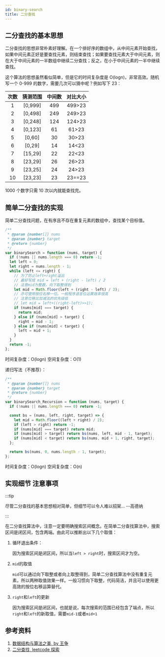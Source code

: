 ```yaml
---
id: binary-search
title: 二分查找
---
```


## 二分查找的基本思想

二分查找的思想非常朴素好理解。在一个排好序的数组中，从中间元素开始查找，如果中间元素正好是要查找元素，则结束查找；如果要查找元素大于中间元素，则在大于中间元素的一半数组中继续二分查找；反之，在小于中间元素的一半中继续查找。

这个算法的思想虽然看似简单，但是它的时间复杂度是 O(logn)，非常高效。随机写一个 0-999 的数字，需要几次可以猜中呢？例如写下 23：

| 次数 | 猜测范围 | 中间数 | 对比大小 |
| :--: | :------: | :----: | :------: |
|  1   | [0,999]  |  499   |  499>23  |
|  2   | [0,498]  |  249   |  249>23  |
|  3   | [0,248]  |  124   |  124>23  |
|  4   | [0,123]  |   61   |  61>23   |
|  5   |  [0,60]  |   30   |  30>23   |
|  6   |  [0,29]  |   14   |  14<23   |
|  7   | [15,29]  |   22   |  22<23   |
|  8   | [23,29]  |   26   |  26>23   |
|  9   | [23,25]  |   24   |  24>23   |
|  10  | [23,23]  |   23   |  23==23  |

1000 个数字只需 10 次以内就能查找完。

## 简单二分查找的实现

简单二分查找问题，在有序且不存在重复元素的数组中，查找某个目标值。

```js
/**
 * @param {number[]} nums
 * @param {number} target
 * @return {number}
 */
var binarySearch = function (nums, target) {
  if (!nums || nums.length === 0) return -1;
  let left = 0;
  let right = nums.length - 1;
  while (left <= right) {
    // 为了防止left+right溢出
    // 最好写成 mid = left + (right - left) / 2
    // 注意mid为整数，向下取整得到
    let mid = Math.floor(left + (right - left) / 2);
    // 亦可使用按位右移一位。一般程序语言位运算效率很高
    // 注意位移比加减法的优先级低
    // let mid = left+((right-left)>>1);
    if (nums[mid] === target) {
      return mid;
    } else if (nums[mid] > target) {
      right = mid - 1;
    } else if (nums[mid] < target) {
      left = mid + 1;
    }
  }
  return -1;
};
```

时间复杂度：O(logn) 空间复杂度：O(1)

递归写法（不推荐）：

```js
/**
 * @param {number[]} nums
 * @param {number} target
 * @return {number}
 */
var binarySearch_Recursion = function (nums, target) {
  if (!nums || nums.length === 0) return -1;

  const bs = (nums, left, right, target) => {
    let mid = Math.floor((left + right) / 2);
    if (left > right) return -1;
    if (nums[mid] === target) return mid;
    if (nums[mid] > target) return bs(nums, left, mid - 1, target);
    if (nums[mid] < target) return bs(nums, mid + 1, right, target);
  };

  return bs(nums, 0, nums.length - 1, target);
};
```

时间复杂度：O(logn) 空间复杂度：O(n)

<GifPlayer gif="https://cosmos-x.oss-cn-hangzhou.aliyuncs.com/binary-search-simple.2020-07-31%2014_43_58.gif" still="https://cosmos-x.oss-cn-hangzhou.aliyuncs.com/binary-search-simple.2020-07-31%2014_43_58.png"/>

## 实现细节 注意事项

:::tip

尽管二分查找的基本思想相对简单，但细节可以令人难以招架... --高德纳

:::

在二分查找算法中，注意一定要明确搜索区间概念。在简单二分查找算法中，搜索区间是闭区间，包含两端。由此可以推断出以下几个取值：

1. 循环退出条件：

   因为搜索区间是闭区间，所以当`left > right`时，搜索区间才为空。

2. `mid`的取值

   `mid`可以通过向下取整或者向上取整得到，简单二分查找算法中没有重复元素，所以两种取值效果一样。一般习惯向下取整，代码简洁，并且可以使用更高效的按位右移运算替代。

3. `right`和`left`的更新

   因为搜索区间是闭区间，也就是说，每次搜索的范围已经包含了端点，所以`right`和`left`的新取值，需要`mid-1`或者`mid+1`

## 参考资料

1. [数据结构与算法之美, by 王争](https://time.geekbang.org/column/intro/126)
2. [二分查找, leetcode 探索](https://leetcode-cn.com/explore/learn/card/binary-search/)
